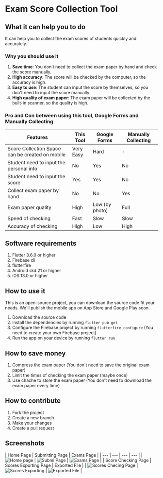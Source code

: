 # Exam Score Collection Tool

## What it can help you to do
It can help you to collect the exam scores of students quickly and accurately.

### Why you should use it
1. **Save time**: You don't need to collect the exam paper by hand and check the score manually.
2. **High accuracy**: The score will be checked by the computer, so the accuracy is high.
3. **Easy to use**: The student can input the score by themselves, so you don't need to input the score manually.
4. **High quality of exam paper**: The exam paper will be collected by the built-in scanner, so the quality is high.

### Pro and Con between using this tool, Google Forms and Manually Collecting
| Features | This Tool | Google Forms | Manually Collecting |
| --- | --- | --- | --- |
| Score Collection Space can be created on mobile | Very Easy  | Hard |-|
| Student need to input the personal info |No|Yes|No|
| Student need to input the score |Yes|Yes|No|
| Collect exam paper by hand | No | No | Yes |
| Exam paper quality | High | Low (by photo) | Full |
| Speed of checking | Fast | Slow | Slow |
| Accuracy of checking | High | Low | High |

## Software requirements
1. Flutter 3.6.0 or higher
2. Firebase cli
3. flutterfire 
4. Android skd 21 or higher
5. iOS 13.0 or higher

## How to use it
This is an open-source project, you can download the source code fit your needs. We'll publish the mobile app on App Store and Google Play soon.
1. Download the source code
2. Install the dependencies by running `flutter pub get`
3. Configure the Firebase project by running `flutterfire configure` (You need to create your own Firebase project)
4. Run the app on your device by running `flutter run`

## How to save money
1. Compress the exam paper (You don't need to save the original exam paper)
2. Limit the times of checking the exam paper (maybe once)
3. Use chache to store the exam paper (You don't need to download the exam paper every time)

## How to contribute
1. Fork the project
2. Create a new branch
3. Make your changes
4. Create a pull request

## Screenshots
| Home Page | Submitting Page | Exams Page |
| --- | --- | --- | --- |
| ![Home page](https://cloud-h29aki8sz-hack-club-bot.vercel.app/0img_3378.png) | ![Submi Page](https://cloud-h29aki8sz-hack-club-bot.vercel.app/1img_3379.png) | ![Exams Page](https://cloud-h29aki8sz-hack-club-bot.vercel.app/2img_3380.png) |
| Score Checking Page | Scores Exporting Page | Exported File |
| ![Scores Checing Page](https://cloud-h29aki8sz-hack-club-bot.vercel.app/3img_3381.jpg) | ![Scores Exporting](https://cloud-h29aki8sz-hack-club-bot.vercel.app/4img_3382.png) | ![Exported File](https://cloud-h29aki8sz-hack-club-bot.vercel.app/5img_3383.png) |
<!-- ### Home Page
![Home page](https://cloud-h29aki8sz-hack-club-bot.vercel.app/0img_3378.png)
### Submitting Page
![Submi Page](https://cloud-h29aki8sz-hack-club-bot.vercel.app/1img_3379.png)
### Exams Page
![Exams Page](https://cloud-h29aki8sz-hack-club-bot.vercel.app/2img_3380.png)
### Score Checking and Exporting Page
![Scores Checing Page](https://cloud-h29aki8sz-hack-club-bot.vercel.app/3img_3381.jpg)
![Scores Exporting](https://cloud-h29aki8sz-hack-club-bot.vercel.app/4img_3382.png)
![Exported File](https://cloud-h29aki8sz-hack-club-bot.vercel.app/5img_3383.png) -->